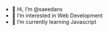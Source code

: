 - 👋 Hi, I’m @saeedans
- 👀 I’m interested in Web Development
- 🌱 I’m currently learning Javascript


<!---
saeedans/saeedans is a ✨ special ✨ repository because its `README.md` (this file) appears on your GitHub profile.
You can click the Preview link to take a look at your changes.
--->
